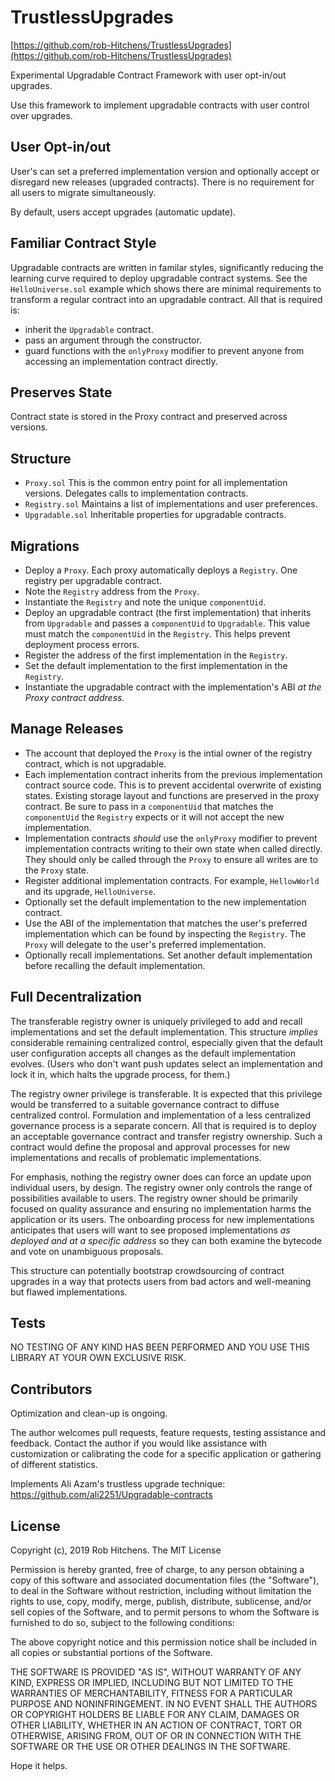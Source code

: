 # TrustlessUpgrades

[https://github.com/rob-Hitchens/TrustlessUpgrades](https://github.com/rob-Hitchens/TrustlessUpgrades)

Experimental Upgradable Contract Framework with user opt-in/out upgrades. 

Use this framework to implement upgradable contracts with user control over upgrades. 

## User Opt-in/out

User's can set a preferred implementation version and optionally accept or disregard new releases (upgraded contracts). There is no requirement for all users to migrate simultaneously. 

By default, users accept upgrades (automatic update). 

## Familiar Contract Style

Upgradable contracts are written in familar styles, significantly reducing the learning curve required to deploy upgradable contract systems. See the `HelloUniverse.sol` example which shows there are minimal requirements to transform a regular contract into an upgradable contract. All that is required is:

- inherit the `Upgradable` contract.
- pass an argument through the constructor. 
- guard functions with the `onlyProxy` modifier to prevent anyone from accessing an implementation contract directly. 

## Preserves State

Contract state is stored in the Proxy contract and preserved across versions. 

## Structure

- `Proxy.sol` This is the common entry point for all implementation versions. Delegates calls to implementation contracts. 
- `Registry.sol` Maintains a list of implementations and user preferences. 
- `Upgradable.sol` Inheritable properties for upgradable contracts. 

## Migrations

- Deploy a `Proxy`. Each proxy automatically deploys a `Registry`. One registry per upgradable contract. 
- Note the `Registry` address from the `Proxy`. 
- Instantiate the `Registry` and note the unique `componentUid`.
- Deploy an upgradable contract (the first implementation) that inherits from `Upgradable` and passes a `componentUid` to `Upgradable`. This value must match the `componentUid` in the `Registry`. This helps prevent deployment process errors. 
- Register the address of the first implementation in the `Registry`. 
- Set the default implementation to the first implementation in the `Registry`. 
- Instantiate the upgradable contract with the implementation's ABI _at the Proxy contract address._

## Manage Releases

- The account that deployed the `Proxy` is the intial owner of the registry contract, which is not upgradable. 
- Each implementation contract inherits from the previous implementation contract source code. This is to prevent accidental overwrite of existing states. Existing storage layout and functions are preserved in the proxy contract. Be sure to pass in a `componentUid` that matches the `componentUid` the `Registry` expects or it will not accept the new implementation. 
- Implementation contracts _should_ use the `onlyProxy` modifier to prevent implementation contracts writing to their own state when called directly. They should only be called through the `Proxy` to ensure all writes are to the `Proxy` state. 
- Register additional implementation contracts. For example, `HellowWorld` and its upgrade, `HelloUniverse`.
- Optionally set the default implementation to the new implementation contract. 
- Use the ABI of the implementation that matches the user's preferred implementation which can be found by inspecting the `Registry`. The `Proxy` will delegate to the user's preferred implementation. 
- Optionally recall implementations. Set another default implementation before recalling the default implementation. 

## Full Decentralization

The transferable registry owner is uniquely privileged to add and recall implementations and set the default implementation. This structure _implies_ considerable remaining centralized control, especially given that the default user configuration accepts all changes as the default implementation evolves. (Users who don't want push updates select an implementation and lock it in, which halts the upgrade process, for them.)

The registry owner privilege is transferable. It is expected that this privilege would be transferred to a suitable governance contract to diffuse centralized control. Formulation and implementation of a less centralized governance process is a separate concern. All that is required is to deploy an acceptable governance contract and transfer registry ownership. Such a contract would define the proposal and approval processes for new implementations and recalls of problematic implementations. 

For emphasis, nothing the registry owner does can force an update upon individual users, by design. The registry owner only controls the range of possibilities available to users. The registry owner should be primarily focused on quality assurance and ensuring no implementation harms the application or its users. The onboarding process for new implementations anticipates that users will want to see proposed implementations _as deployed and at a specific address_ so they can both examine the bytecode and vote on unambiguous proposals. 

This structure can potentially bootstrap crowdsourcing of contract upgrades in a way that protects users from bad actors and well-meaning but flawed implementations. 

## Tests

NO TESTING OF ANY KIND HAS BEEN PERFORMED AND YOU USE THIS LIBRARY AT YOUR OWN EXCLUSIVE RISK.

## Contributors

Optimization and clean-up is ongoing.

The author welcomes pull requests, feature requests, testing assistance and feedback. Contact the author if you would like assistance with customization or calibrating the code for a specific application or gathering of different statistics.

Implements Ali Azam's trustless upgrade technique: https://github.com/ali2251/Upgradable-contracts

## License

Copyright (c), 2019 Rob Hitchens. The MIT License

Permission is hereby granted, free of charge, to any person obtaining a copy of this software and associated documentation files (the "Software"), to deal in the Software without restriction, including without limitation the rights to use, copy, modify, merge, publish, distribute, sublicense, and/or sell copies of the Software, and to permit persons to whom the Software is furnished to do so, subject to the following conditions:

The above copyright notice and this permission notice shall be included in all copies or substantial portions of the Software.

THE SOFTWARE IS PROVIDED "AS IS", WITHOUT WARRANTY OF ANY KIND, EXPRESS OR IMPLIED, INCLUDING BUT NOT LIMITED TO THE WARRANTIES OF MERCHANTABILITY, FITNESS FOR A PARTICULAR PURPOSE AND NONINFRINGEMENT. IN NO EVENT SHALL THE AUTHORS OR COPYRIGHT HOLDERS BE LIABLE FOR ANY CLAIM, DAMAGES OR OTHER LIABILITY, WHETHER IN AN ACTION OF CONTRACT, TORT OR OTHERWISE, ARISING FROM, OUT OF OR IN CONNECTION WITH THE SOFTWARE OR THE USE OR OTHER DEALINGS IN THE SOFTWARE.

Hope it helps.
